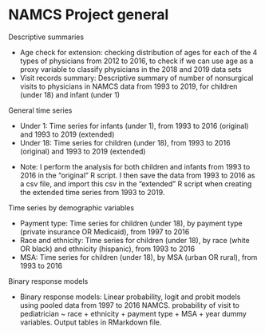 # NAMCS Project general
Descriptive summaries
 - Age check for extension: checking distribution of ages for each of the 4 types of physicians from 2012 to 2016, to check if we can use age as a proxy variable to classify physicians in the 2018 and 2019 data sets
 - Visit records summary: Descriptive summary of number of nonsurgical visits to physicians in NAMCS data from 1993 to 2019, for children (under 18) and infant (under 1)

General time series
 - Under 1: Time series for infants (under 1), from 1993 to 2016 (original) and 1993 to 2019 (extended)
 - Under 18: Time series for children (under 18), from 1993 to 2016 (original) and 1993 to 2019 (extended)
* Note: I perform the analysis for both children and infants from 1993 to 2016 in the “original” R script. I then save the data from 1993 to 2016 as a csv file, and import this csv in the “extended” R script when creating the extended time series from 1993 to 2019.

Time series by demographic variables
 - Payment type: Time series for children (under 18), by payment type (private insurance OR Medicaid), from 1997 to 2016
 - Race and ethnicity:  Time series for children (under 18), by race (white OR black) and ethnicity (hispanic), from 1993 to 2016
 - MSA: Time series for children (under 18), by MSA (urban OR rural), from 1993 to 2016

Binary response models
 - Binary response models: Linear probability, logit and probit models using pooled data from 1997 to 2016 NAMCS. probability of visit to pediatrician ~ race + ethnicity + payment type + MSA + year dummy variables. Output tables in RMarkdown file.
